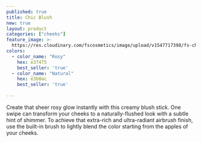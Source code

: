 ```yaml
---
published: true
title: Chic Blush
new: true
layout: product
categories: ["cheeks"]
feature_image: >-
  https://res.cloudinary.com/fscosmetics/image/upload/v1547717398/fs-chic.jpg
colors:
  - color_name: "Rosy"
    hex: e37475
    best_seller: 'true'
  - color_name: "Natural"
    hex: e3b0ac
    best_seller: 'true'  
  
---
```

Create that sheer rosy glow instantly with this creamy blush stick. One swipe can transform your cheeks to a naturally-flushed look with a subtle hint of shimmer. To achieve that extra-rich and ultra-radiant airbrush finish, use the built-in brush to lightly blend the color starting from the apples of your cheeks.
